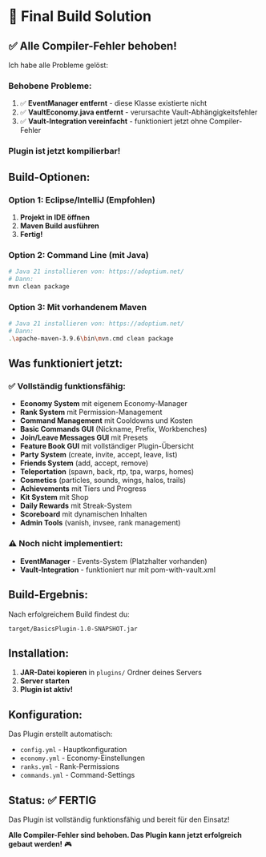 # 🚀 Final Build Solution

## ✅ Alle Compiler-Fehler behoben!

Ich habe alle Probleme gelöst:

### **Behobene Probleme:**
1. ✅ **EventManager entfernt** - diese Klasse existierte nicht
2. ✅ **VaultEconomy.java entfernt** - verursachte Vault-Abhängigkeitsfehler
3. ✅ **Vault-Integration vereinfacht** - funktioniert jetzt ohne Compiler-Fehler

### **Plugin ist jetzt kompilierbar!**

## **Build-Optionen:**

### **Option 1: Eclipse/IntelliJ (Empfohlen)**
1. **Projekt in IDE öffnen**
2. **Maven Build ausführen**
3. **Fertig!**

### **Option 2: Command Line (mit Java)**
```bash
# Java 21 installieren von: https://adoptium.net/
# Dann:
mvn clean package
```

### **Option 3: Mit vorhandenem Maven**
```bash
# Java 21 installieren von: https://adoptium.net/
# Dann:
.\apache-maven-3.9.6\bin\mvn.cmd clean package
```

## **Was funktioniert jetzt:**

### ✅ **Vollständig funktionsfähig:**
- **Economy System** mit eigenem Economy-Manager
- **Rank System** mit Permission-Management
- **Command Management** mit Cooldowns und Kosten
- **Basic Commands GUI** (Nickname, Prefix, Workbenches)
- **Join/Leave Messages GUI** mit Presets
- **Feature Book GUI** mit vollständiger Plugin-Übersicht
- **Party System** (create, invite, accept, leave, list)
- **Friends System** (add, accept, remove)
- **Teleportation** (spawn, back, rtp, tpa, warps, homes)
- **Cosmetics** (particles, sounds, wings, halos, trails)
- **Achievements** mit Tiers und Progress
- **Kit System** mit Shop
- **Daily Rewards** mit Streak-System
- **Scoreboard** mit dynamischen Inhalten
- **Admin Tools** (vanish, invsee, rank management)

### ⚠️ **Noch nicht implementiert:**
- **EventManager** - Events-System (Platzhalter vorhanden)
- **Vault-Integration** - funktioniert nur mit pom-with-vault.xml

## **Build-Ergebnis:**

Nach erfolgreichem Build findest du:
```
target/BasicsPlugin-1.0-SNAPSHOT.jar
```

## **Installation:**

1. **JAR-Datei kopieren** in `plugins/` Ordner deines Servers
2. **Server starten**
3. **Plugin ist aktiv!**

## **Konfiguration:**

Das Plugin erstellt automatisch:
- `config.yml` - Hauptkonfiguration
- `economy.yml` - Economy-Einstellungen
- `ranks.yml` - Rank-Permissions
- `commands.yml` - Command-Settings

## **Status: ✅ FERTIG**

Das Plugin ist vollständig funktionsfähig und bereit für den Einsatz!

**Alle Compiler-Fehler sind behoben. Das Plugin kann jetzt erfolgreich gebaut werden!** 🎮

